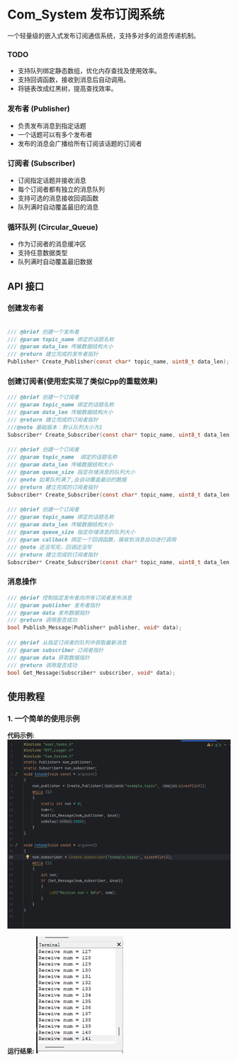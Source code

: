 # Com_System 发布订阅系统

一个轻量级的嵌入式发布订阅通信系统，支持多对多的消息传递机制。
### TODO
- 支持队列绑定静态数组，优化内存查找及使用效率。
- 支持回调函数，接收到消息后自动调用。
- 将链表改成红黑树，提高查找效率。

### 发布者 (Publisher)
- 负责发布消息到指定话题
- 一个话题可以有多个发布者
- 发布的消息会广播给所有订阅该话题的订阅者

### 订阅者 (Subscriber)
- 订阅指定话题并接收消息
- 每个订阅者都有独立的消息队列
- 支持可选的消息接收回调函数
- 队列满时自动覆盖最旧的消息

### 循环队列 (Circular_Queue)
- 作为订阅者的消息缓冲区
- 支持任意数据类型
- 队列满时自动覆盖最旧数据

## API 接口

### 创建发布者
```c

/// @brief 创建一个发布者
/// @param topic_name 绑定的话题名称
/// @param data_len 传输数据结构大小
/// @return 建立完成的发布者指针
Publisher* Create_Publisher(const char* topic_name, uint8_t data_len);
```

### 创建订阅者(使用宏实现了类似Cpp的重载效果)
```c
/// @brief 创建一个订阅者
/// @param topic_name 绑定的话题名称
/// @param data_len 传输数据结构大小
/// @return 建立完成的订阅者指针
///@note 基础版本：默认队列大小为1
Subscriber* Create_Subscriber(const char* topic_name, uint8_t data_len);

/// @brief 创建一个订阅者
/// @param topic_name  绑定的话题名称
/// @param data_len 传输数据结构大小
/// @param queue_size 指定存储消息的队列大小
/// @note 如果队列满了,会自动覆盖最旧的数据
/// @return 建立完成的订阅者指针
Subscriber* Create_Subscriber(const char* topic_name, uint8_t data_len, uint8_t queue_size);

/// @brief 创建一个订阅者
/// @param topic_name 绑定的话题名称
/// @param data_len 传输数据结构大小
/// @param queue_size 指定存储消息的队列大小
/// @param callback 绑定一个回调函数，接收到消息自动进行调用
/// @note 还没写完，回调还没写
/// @return 建立完成的订阅者指针
Subscriber* Create_Subscriber(const char* topic_name, uint8_t data_len, uint8_t queue_size, void (*callback)(void*));
```

### 消息操作
```c
/// @brief 控制指定发布者向所有订阅者发布消息
/// @param publisher 发布者指针
/// @param data 发布数据指针
/// @return 调用是否成功
bool Publish_Message(Publisher* publisher, void* data);

/// @brief 从指定订阅者的队列中获取最新消息
/// @param subscriber 订阅者指针
/// @param data 获取数据指针
/// @return 调用是否成功
bool Get_Message(Subscriber* subscriber, void* data);
```


## 使用教程

### 1. 一个简单的使用示例

**代码示例:**
![代码示例](assets/Com_System_Example.png)

**运行结果:**
![示例结果](assets/result.png)


